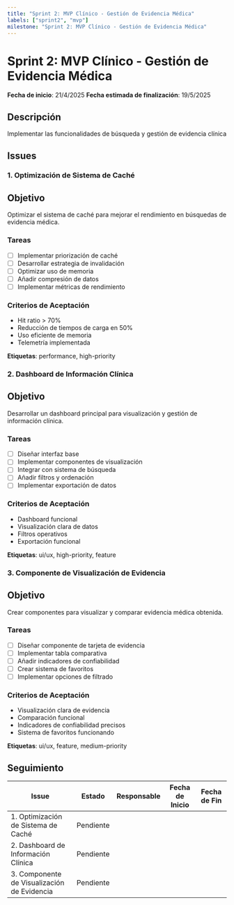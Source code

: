 ```yaml
---
title: "Sprint 2: MVP Clínico - Gestión de Evidencia Médica"
labels: ["sprint2", "mvp"]
milestone: "Sprint 2: MVP Clínico - Gestión de Evidencia Médica"
---
```


# Sprint 2: MVP Clínico - Gestión de Evidencia Médica

**Fecha de inicio**: 21/4/2025
**Fecha estimada de finalización**: 19/5/2025

## Descripción
Implementar las funcionalidades de búsqueda y gestión de evidencia clínica

## Issues

### 1. Optimización de Sistema de Caché

## Objetivo
Optimizar el sistema de caché para mejorar el rendimiento en búsquedas de evidencia médica.

### Tareas
- [ ] Implementar priorización de caché
- [ ] Desarrollar estrategia de invalidación
- [ ] Optimizar uso de memoria
- [ ] Añadir compresión de datos
- [ ] Implementar métricas de rendimiento

### Criterios de Aceptación
- Hit ratio > 70%
- Reducción de tiempos de carga en 50%
- Uso eficiente de memoria
- Telemetría implementada

**Etiquetas**: performance, high-priority

<!-- issue_2_1 -->

### 2. Dashboard de Información Clínica

## Objetivo
Desarrollar un dashboard principal para visualización y gestión de información clínica.

### Tareas
- [ ] Diseñar interfaz base
- [ ] Implementar componentes de visualización
- [ ] Integrar con sistema de búsqueda
- [ ] Añadir filtros y ordenación
- [ ] Implementar exportación de datos

### Criterios de Aceptación
- Dashboard funcional
- Visualización clara de datos
- Filtros operativos
- Exportación funcional

**Etiquetas**: ui/ux, high-priority, feature

<!-- issue_2_2 -->

### 3. Componente de Visualización de Evidencia

## Objetivo
Crear componentes para visualizar y comparar evidencia médica obtenida.

### Tareas
- [ ] Diseñar componente de tarjeta de evidencia
- [ ] Implementar tabla comparativa
- [ ] Añadir indicadores de confiabilidad
- [ ] Crear sistema de favoritos
- [ ] Implementar opciones de filtrado

### Criterios de Aceptación
- Visualización clara de evidencia
- Comparación funcional
- Indicadores de confiabilidad precisos
- Sistema de favoritos funcionando

**Etiquetas**: ui/ux, feature, medium-priority

<!-- issue_2_3 -->

## Seguimiento

| Issue | Estado | Responsable | Fecha de Inicio | Fecha de Fin |
|-------|--------|-------------|----------------|-------------|
| 1. Optimización de Sistema de Caché | Pendiente | | | |
| 2. Dashboard de Información Clínica | Pendiente | | | |
| 3. Componente de Visualización de Evidencia | Pendiente | | | |
